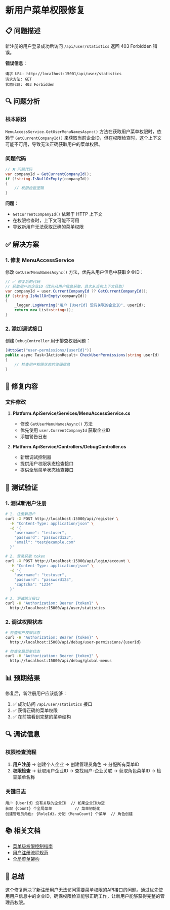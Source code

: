 # 新用户菜单权限修复

## 📋 问题描述

新注册的用户登录成功后访问 `/api/user/statistics` 返回 403 Forbidden 错误。

**错误信息**：
```
请求 URL: http://localhost:15001/api/user/statistics
请求方法: GET
状态代码: 403 Forbidden
```

## 🔍 问题分析

### 根本原因

`MenuAccessService.GetUserMenuNamesAsync()` 方法在获取用户菜单权限时，依赖于 `GetCurrentCompanyId()` 来获取当前企业ID，但在权限检查时，这个上下文可能不可用，导致无法正确获取用户的菜单权限。

### 问题代码

```csharp
// ❌ 问题代码
var companyId = GetCurrentCompanyId();
if (!string.IsNullOrEmpty(companyId))
{
    // 权限检查逻辑
}
```

**问题**：
- `GetCurrentCompanyId()` 依赖于 HTTP 上下文
- 在权限检查时，上下文可能不可用
- 导致新用户无法获取正确的菜单权限

## ✅ 解决方案

### 1. 修复 MenuAccessService

修改 `GetUserMenuNamesAsync()` 方法，优先从用户信息中获取企业ID：

```csharp
// ✅ 修复后的代码
// 获取用户的企业ID（优先从用户信息获取，其次从当前上下文获取）
var companyId = user.CurrentCompanyId ?? GetCurrentCompanyId();
if (string.IsNullOrEmpty(companyId))
{
    _logger.LogWarning("用户 {UserId} 没有关联的企业ID", userId);
    return new List<string>();
}
```

### 2. 添加调试接口

创建 `DebugController` 用于排查权限问题：

```csharp
[HttpGet("user-permissions/{userId}")]
public async Task<IActionResult> CheckUserPermissions(string userId)
{
    // 检查用户权限状态的详细信息
}
```

## 🔧 修复内容

### 文件修改

1. **Platform.ApiService/Services/MenuAccessService.cs**
   - 修改 `GetUserMenuNamesAsync()` 方法
   - 优先使用 `user.CurrentCompanyId` 获取企业ID
   - 添加警告日志

2. **Platform.ApiService/Controllers/DebugController.cs**
   - 新增调试控制器
   - 提供用户权限状态检查接口
   - 提供全局菜单状态检查接口

## 🧪 测试验证

### 1. 测试新用户注册

```bash
# 1. 注册新用户
curl -X POST http://localhost:15000/api/register \
  -H "Content-Type: application/json" \
  -d '{
    "username": "testuser",
    "password": "password123",
    "email": "test@example.com"
  }'

# 2. 登录获取 token
curl -X POST http://localhost:15000/api/login/account \
  -H "Content-Type: application/json" \
  -d '{
    "username": "testuser",
    "password": "password123",
    "captcha": "1234"
  }'

# 3. 测试统计接口
curl -H "Authorization: Bearer {token}" \
  http://localhost:15000/api/user/statistics
```

### 2. 调试权限状态

```bash
# 检查用户权限状态
curl -H "Authorization: Bearer {token}" \
  http://localhost:15000/api/debug/user-permissions/{userId}

# 检查全局菜单状态
curl -H "Authorization: Bearer {token}" \
  http://localhost:15000/api/debug/global-menus
```

## 📊 预期结果

修复后，新注册用户应该能够：

1. ✅ 成功访问 `/api/user/statistics` 接口
2. ✅ 获得正确的菜单权限
3. ✅ 在前端看到完整的菜单结构

## 🔍 调试信息

### 权限检查流程

1. **用户注册** → 创建个人企业 → 创建管理员角色 → 分配所有菜单ID
2. **权限检查** → 获取用户企业ID → 查找用户-企业关联 → 获取角色菜单ID → 检查菜单名称

### 关键日志

```
用户 {UserId} 没有关联的企业ID  // 如果企业ID为空
获取 {Count} 个全局菜单          // 菜单初始化
创建管理员角色: {RoleId}，分配 {MenuCount} 个菜单  // 角色创建
```

## 📚 相关文档

- [菜单级权限控制指南](docs/features/MENU-LEVEL-PERMISSION-GUIDE.md)
- [用户注册流程规范](.cursor/rules/user-registration-flow.mdc)
- [全局菜单架构](.cursor/rules/global-menu-architecture.mdc)

## 🎯 总结

这个修复解决了新注册用户无法访问需要菜单权限的API接口的问题。通过优先使用用户信息中的企业ID，确保权限检查能够正确工作，让新用户能够获得完整的管理员权限。
